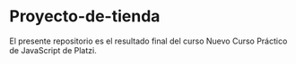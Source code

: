 # Proyecto-de-tienda
El presente repositorio es el resultado final del curso Nuevo Curso Práctico de JavaScript de Platzi.
